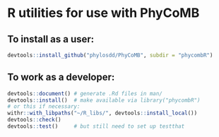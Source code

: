 # R utilities for use with PhyCoMB

## To install as a user:

```R
devtools::install_github("phylosdd/PhyCoMB", subdir = "phycombR")
```

## To work as a developer:

```R
devtools::document() # generate .Rd files in man/
devtools::install()  # make available via library("phycombR")
# or this if necessary:
withr::with_libpaths("~/R_libs/", devtools::install_local())
devtools::check()
devtools::test()     # but still need to set up testthat
```

